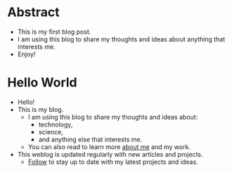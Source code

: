 # Abstract
- This is my first blog post.
- I am using this blog to share my thoughts and ideas about anything that
    interests me.
- Enjoy!

# Hello World
- Hello!
- This is my blog.
    - I am using this blog to share my thoughts and ideas about:
        - technology,
        - science,
        - and anything else that interests me.
    - You can also read to learn more [about me] and my work.
- This weblog is updated regularly with new articles and projects.
    - [Follow] to stay up to date with my latest projects and ideas.

[about me]: ./about-me.md
[Follow]: ./about-me.md#keep-in-touch
